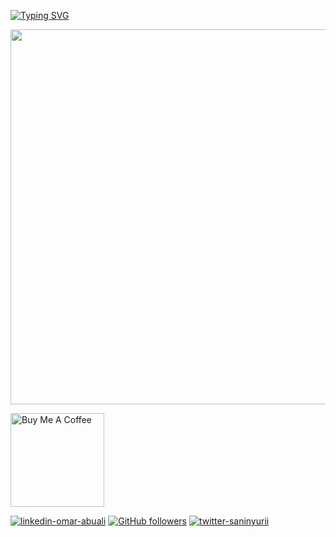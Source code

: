 <!--
**omarabuali4/omarabuali4** is a ✨ _special_ ✨ repository because its `README.md` (this file) appears on your GitHub profile.

Here are some ideas to get you started:

- 🔭 I’m currently working on ...
- 🌱 I’m currently learning ...
- 👯 I’m looking to collaborate on ...
- 🤔 I’m looking for help with ...
- 💬 Ask me about ...
- 📫 How to reach me: ...
- 😄 Pronouns: ...
- ⚡ Fun fact: ...
-->
[![Typing SVG](https://readme-typing-svg.demolab.com?font=Fira+Code&duration=3000&pause=1000&color=FFFFFF&random=false&width=150&lines=%E3%81%93%E3%82%93%E3%81%AB%E3%81%A1%E3%81%AF!%F0%9F%91%8B;Welcome!%F0%9F%91%8B;%D0%BF%D1%80%D0%B8%D0%B2%D0%B5%D1%82!%F0%9F%91%8B)](https://git.io/typing-svg)

<p align="center">
  <img src="https://github.com/omarabuali4/omarabuali4/blob/main/alone-in-front-of-the-universe.gif" width="600" >
</p>

<a href="https://www.buymeacoffee.com/ozax" target="_blank"><img src="https://www.buymeacoffee.com/assets/img/custom_images/orange_img.png" alt="Buy Me A Coffee" width="150" ></a>

[![linkedin-omar-abuali](https://img.shields.io/badge/omar%20abuali-blue?style=flat-square&logo=linkedin&logoColor=white&link=https://www.linkedin.com/in/omar-abuali-7a3a4b2b3)](https://www.linkedin.com/in/omar-abuali)
[![GitHub followers](https://img.shields.io/github/followers/omarabuali4?style=social)](https://github.com/omarabuali4)
[![twitter-saninyurii](https://img.shields.io/twitter/follow/x?style=social)](https://twitter.com/x)
